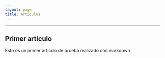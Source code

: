 ```yaml
---
layout: page
title: Artículos    
---
```


----

## Primer artículo

Esto es un primer artículo de prueba realizado con markdown.
